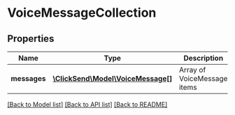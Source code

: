 # VoiceMessageCollection

## Properties
Name | Type | Description | Notes
------------ | ------------- | ------------- | -------------
**messages** | [**\ClickSend\Model\VoiceMessage[]**](VoiceMessage.md) | Array of VoiceMessage items | 

[[Back to Model list]](../README.md#documentation-for-models) [[Back to API list]](../README.md#documentation-for-api-endpoints) [[Back to README]](../README.md)


